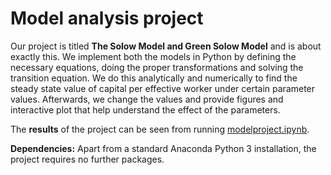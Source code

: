 # Model analysis project

Our project is titled **The Solow Model and Green Solow Model** and is about exactly this. We implement both the models in Python by defining the necessary equations, doing the proper transformations and solving the transition equation. We do this analytically and numerically to find the steady state value of capital per effective worker under certain parameter values. Afterwards, we change the values and provide figures and interactive plot that help understand the effect of the parameters.

The **results** of the project can be seen from running [modelproject.ipynb](modelproject.ipynb).

**Dependencies:** Apart from a standard Anaconda Python 3 installation, the project requires no further packages.